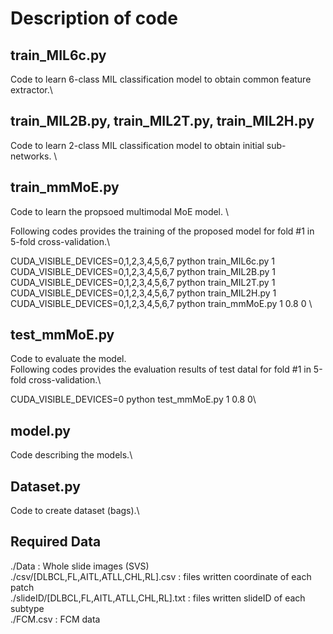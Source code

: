 # Description of code

## train_MIL6c.py

Code to learn 6-class MIL classification model to obtain common feature extractor.\

## train_MIL2B.py, train_MIL2T.py, train_MIL2H.py

Code to learn 2-class MIL classification model to obtain initial sub-networks. \

## train_mmMoE.py

Code to learn the propsoed multimodal MoE model. \

Following codes provides the training of the proposed model for fold #1 in 5-fold cross-validation.\

CUDA_VISIBLE_DEVICES=0,1,2,3,4,5,6,7 python train_MIL6c.py 1 \
CUDA_VISIBLE_DEVICES=0,1,2,3,4,5,6,7 python train_MIL2B.py 1 \
CUDA_VISIBLE_DEVICES=0,1,2,3,4,5,6,7 python train_MIL2T.py 1 \
CUDA_VISIBLE_DEVICES=0,1,2,3,4,5,6,7 python train_MIL2H.py 1 \
CUDA_VISIBLE_DEVICES=0,1,2,3,4,5,6,7 python train_mmMoE.py 1 0.8 0 \

## test_mmMoE.py

Code to evaluate the model.\
Following codes provides the evaluation results of test datal for fold #1 in 5-fold cross-validation.\

CUDA_VISIBLE_DEVICES=0 python test_mmMoE.py 1 0.8 0\

## model.py

Code describing the models.\

## Dataset.py

Code to create dataset (bags).\

## Required Data

./Data : Whole slide images (SVS) \
./csv/[DLBCL,FL,AITL,ATLL,CHL,RL].csv : files written coordinate of each patch\
./slideID/[DLBCL,FL,AITL,ATLL,CHL,RL].txt : files written slideID of each subtype\
./FCM.csv : FCM data
